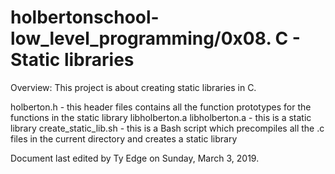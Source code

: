 # holbertonschool-low_level_programming/0x08. C - Static libraries

Overview: This project is about creating static libraries in C.


holberton.h - this header files contains all the function prototypes for the functions in the static library libholberton.a
libholberton.a - this is a static library
create_static_lib.sh - this  is a Bash script which precompiles all the .c files in the current directory and creates a static library


Document last edited by Ty Edge on Sunday, March 3, 2019.